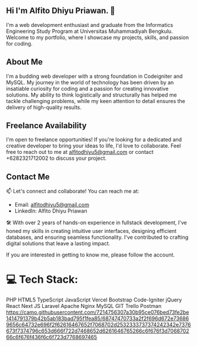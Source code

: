 ## Hi I'm Alfito Dhiyu Priawan. 👋

I'm a web development enthusiast and graduate from the Informatics Engineering Study Program at Universitas Muhammadiyah Bengkulu. Welcome to my portfolio, where I showcase my projects, skills, and passion for coding.

## About Me
I'm a budding web developer with a strong foundation in Codeigniter and MySQL. My journey in the world of technology has been driven by an insatiable curiosity for coding and a passion for creating innovative solutions. My ability to think logistically and structurally has helped me tackle challenging problems, while my keen attention to detail ensures the delivery of high-quality results.

## Freelance Availability
I'm open to freelance opportunities! If you're looking for a dedicated and creative developer to bring your ideas to life, I'd love to collaborate. Feel free to reach out to me at alfitodhiyu5@gmail.com or contact +6282321712002 to discuss your project.

## Contact Me
📫 Let's connect and collaborate! You can reach me at:

- Email: alfitodhiyu5@gmail.com
- LinkedIn: Alfito Dhiyu Priawan

🛠️ With over 2 years of hands-on experience in fullstack development, I've honed my skills in creating intuitive user interfaces, designing efficient databases, and ensuring seamless functionality. I've contributed to crafting digital solutions that leave a lasting impact.

If you are interested in getting to know me, please follow the account.

# 💻 Tech Stack:
PHP HTML5 TypeScript JavaScript Vercel Bootstrap Code-Igniter jQuery React Next JS Laravel Apache Nginx MySQL GIT Trello Postman
https://camo.githubusercontent.com/7214756307a30b95ce076bed73fe2be1414791379b42b5ab183bad795f1fea85/68747470733a2f2f696d672e736869656c64732e696f2f62616467652f7068702d2532333737374242342e7376673f7374796c653d666f722d7468652d6261646765266c6f676f3d706870266c6f676f436f6c6f723d7768697465

<!--
**alfitodhy/alfitodhy** is a ✨ _special_ ✨ repository because its `README.md` (this file) appears on your GitHub profile.

Here are some ideas to get you started:

- 🔭 I’m currently working on ...
- 🌱 I’m currently learning ...
- 👯 I’m looking to collaborate on ...
- 🤔 I’m looking for help with ...
- 💬 Ask me about ...
- 📫 How to reach me: ...
- 😄 Pronouns: ...
- ⚡ Fun fact: ...
-->
